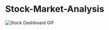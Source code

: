 # Stock-Market-Analysis


![Stock Dashboard GIF](https://user-images.githubusercontent.com/49811782/173000326-d34e5e63-d50d-4c8c-be2b-ce25af0925db.gif)
